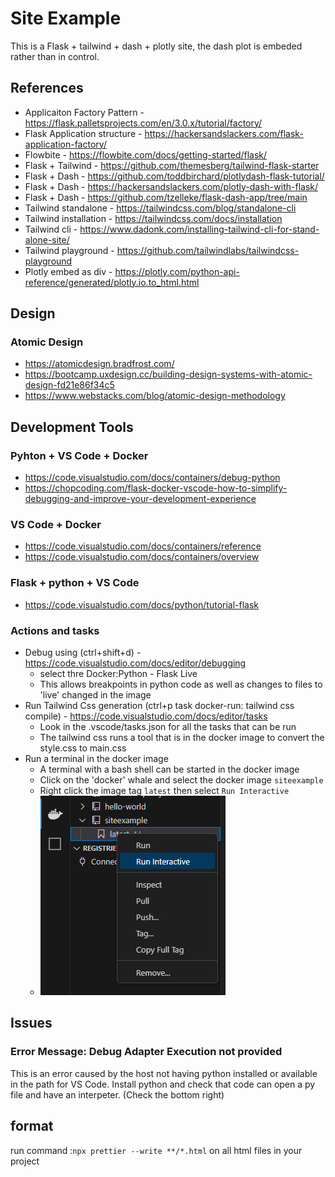 # Site Example


This is a Flask + tailwind + dash + plotly site, the dash plot is embeded rather than in control.

## References
+ Applicaiton Factory Pattern - https://flask.palletsprojects.com/en/3.0.x/tutorial/factory/
+ Flask Application structure - https://hackersandslackers.com/flask-application-factory/
+ Flowbite - https://flowbite.com/docs/getting-started/flask/
+ Flask + Tailwind - https://github.com/themesberg/tailwind-flask-starter
+ Flask + Dash - https://github.com/toddbirchard/plotlydash-flask-tutorial/
+ Flask + Dash - https://hackersandslackers.com/plotly-dash-with-flask/
+ Flask + Dash - https://github.com/tzelleke/flask-dash-app/tree/main
+ Tailwind standalone - https://tailwindcss.com/blog/standalone-cli
+ Tailwind installation - https://tailwindcss.com/docs/installation
+ Tailwind cli - https://www.dadonk.com/installing-tailwind-cli-for-stand-alone-site/
+ Tailwind playground - https://github.com/tailwindlabs/tailwindcss-playground
+ Plotly embed as div - https://plotly.com/python-api-reference/generated/plotly.io.to_html.html


## Design

### Atomic Design 
+ https://atomicdesign.bradfrost.com/
+ https://bootcamp.uxdesign.cc/building-design-systems-with-atomic-design-fd21e86f34c5
+ https://www.webstacks.com/blog/atomic-design-methodology
                 

## Development Tools
### Pyhton + VS Code + Docker 
+ https://code.visualstudio.com/docs/containers/debug-python
+ https://chopcoding.com/flask-docker-vscode-how-to-simplify-debugging-and-improve-your-development-experience
### VS Code + Docker 
+ https://code.visualstudio.com/docs/containers/reference
+ https://code.visualstudio.com/docs/containers/overview
### Flask + python + VS Code
+ https://code.visualstudio.com/docs/python/tutorial-flask


### Actions and tasks
+ Debug using (ctrl+shift+d) - https://code.visualstudio.com/docs/editor/debugging
    - select thre Docker:Python - Flask Live
    - This allows breakpoints in python code as well as changes to files to 'live' changed in the image
+ Run Tailwind Css generation (ctrl+p task docker-run:  tailwind css compile) - https://code.visualstudio.com/docs/editor/tasks
    - Look in the .vscode/tasks.json for all the tasks that can be run
    - The tailwind css runs a tool that is in the docker image to convert the style.css to main.css
+ Run a terminal in the docker image
    - A terminal with a bash shell can be started in the docker image 
    - Click on the 'docker' whale and select the docker image `siteexample`
    - Right click the image tag `latest` then select `Run Interactive` 
    - ![Alt text](image.png)


## Issues
### Error Message: Debug Adapter Execution not provided
This is an error caused by the host not having python installed or available in the path for VS Code. 
Install python and check that code can open a py file and have an interpeter. (Check the bottom right)

## format
run command :`npx prettier --write **/*.html` on all html files in your project
